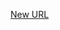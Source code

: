 



[New URL](../file-___home_harshil_Desktop_open-source_palisadoes_talawa_lib_models_events_event_venue/)



